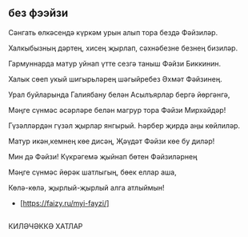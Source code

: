 ## без фээйзи
Сәнгать өлкәсендә күркәм урын алып тора бездә Фәйзиләр.

Халкыбызның дәртең, хисең җырлап, сәхнәбезне безнең бизиләр.

Гармуннарда матур уйнап үтте сезгә таныш Фәйзи Биккинин.

Халык сөеп укый шигырьләрең шәгыйребез Әхмәт Фәйзинең.

Урал буйларында Галиябану белән Асылъярлар бергә йөргәнгә,

Мәңге сүнмәс әсәрләре белән магрур тора Фәйзи Мирхәйдәр!

Гүзәлләрдән гүзәл җырлар янгырый. Һәрбер җирдә аңы көйлиләр.

Матур икән,кемнең көе дисәң, Җәүдәт Фәйзи көе бу диләр!

Мин дә Фәйзи! Күкрәгемә җыйнап бөтен Фәйзиләрнең

Мәңге сүнмәс йөрәк шатлыгың, бөек еллар аша,

Көлә-көлә, җырлый-җырлый алга атлыймын!

- [https://faizy.ru/myi-fayzi/]

## 
КИЛӘЧӘККӘ ХАТЛАР


